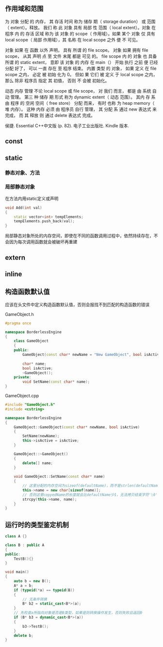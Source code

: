 ## 作用域和范围

为 对象 分配 的 内存， 其 存活 时间 称为 储存 期（ storage duration） 或 范围（ extent）。释放。 我们 称 此 对象 具有 局部 性 范围（ local extent）。对象 在 程序 内 的 存活 区域 称为 该 对象 的 scope（ 作用域）。如果 某个 对象 仅 具有 local scope（ 局部 作用域），其 名称 在 local scope 之外 便 不 可见。

对象 如果 在 函数 以外 声明， 具有 所谓 的 file scope。 对象 如果 拥有 file scope， 从其 声明 点 至 文件 末尾 都是 可见 的。 file scope 内 的 对象 也 具备 所谓 的 static extent， 意即 该 对象 的 内存 在 main（） 开始 执行 之前 便 已经 分配 好了， 可以 一直 存在 至 程序 结束。 内置 类型 的 对象， 如果 定义 在 file scope 之内， 必定 被 初始 化为 0。 但如 果 它们 被 定义 于 local scope 之内， 那么 除非 程序员 指定 其 初值， 否则 不 会被 初始化。

动态 内存 管理 不论 local scope 或 file scope， 对 我们 而言， 都是 由 系统 自动 管理。 第三 种 储存 期 形式 称为 dynamic extent（ 动态 范围）。 其内 存 系由 程序 的 空闲 空间（ free store） 分配 而来， 有时 也称 为 heap memory（ 堆 内存）。 这种 内存 必须 由 程序员 自行 管理， 其 分配 系 通过 new 表达式 来 完成， 而 其 释放 则 通过 delete 表达式 完成。

侯捷. Essential C++中文版 (p. 82). 电子工业出版社. Kindle 版本. 



## const



## static

### 静态对象、方法

### 局部静态对象

在方法内用static定义或声明

``` c++
void Add(int val)
{
    static vector<int> tempElements;
    tempElements.push_back(val);
}
```

局部静态对象所处的内存空间，即使在不同的函数调用过程中，依然持续存在，不会因为每次调用函数就会被破坏再重建

## extern



## inline



## 构造函数默认值

应该在头文件中定义构造函数默认值，否则会报找不到匹配的构造函数的错误

GameObject.h

``` c++
#pragma once

namespace BorderlessEngine
{
	class GameObject
	{
	public:
		GameObject(const char* newName = "New GameObject", bool isActive = true);
        		
		char* name;
		bool isActive;
		~GameObject();
	private:
		void SetName(const char* name);
}
```

GameObject.cpp

``` c++
#include "GameObject.h"
#include <cstring>

namespace BorderlessEngine
{
	GameObject::GameObject(const char* newName, bool isActive)
	{
		SetName(newName);
		this->isActive = isActive;
	}

	GameObject::~GameObject()
	{
		delete[] name;
	}
    
    void GameObject::SetName(const char* name)
	{
		// 这里分配的内存空间为sizeof(defaultName)，而不是strlen(defaultName)
		this->name = new char[sizeof(name)];
		// 否则这里copyedName的长度就会比defaultName少1，无法拷贝结束字符'\0'
		strcpy(this->name, name);
	}
}
```

## 运行时的类型鉴定机制

``` c++
class A {}

class B : public A 
{
public:
    TestB(){}
}

void main()
{
    auto b = new B();
    A* a = b;
    if (typeid(*a) == typeid(B))
    {
        // 无条件转换
        B* b2 = static_cast<B*>(a);
    }
    // 先检查a所指向对象是否是B类型，如果是则转换操作发生，否则失败且返回0
    if (B* b3 = dynamic_cast<B*>(a))
    {
        b3->TestB();
    }
    delete b;
}
```


